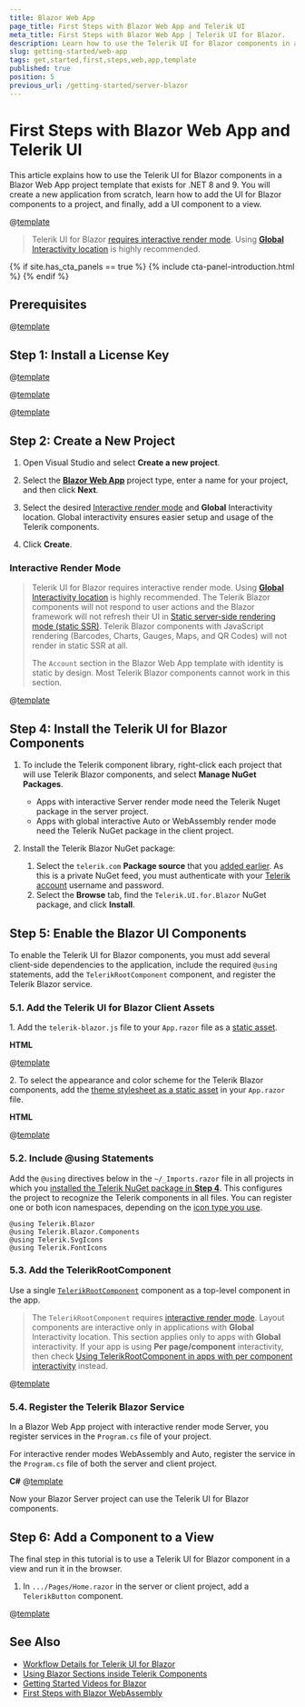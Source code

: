 ```yaml
---
title: Blazor Web App
page_title: First Steps with Blazor Web App and Telerik UI
meta_title: First Steps with Blazor Web App | Telerik UI for Blazor.
description: Learn how to use the Telerik UI for Blazor components in a Blazor Web App project template for .NET 8 and .NET 9.
slug: getting-started/web-app
tags: get,started,first,steps,web,app,template
published: true
position: 5
previous_url: /getting-started/server-blazor
---
```


# First Steps with Blazor Web App and Telerik UI

This article explains how to use the Telerik UI for Blazor components in a Blazor Web App project template that exists for .NET 8 and 9. You will create a new application from scratch, learn how to add the UI for Blazor components to a project, and finally, add a UI component to a view.

@[template](/_contentTemplates/common/get-started.md#prerequisites-tip)

> Telerik UI for Blazor [requires interactive render mode](#interactive-render-mode). Using [**Global** Interactivity location](https://learn.microsoft.com/en-us/aspnet/core/blazor/components/render-modes?view=aspnetcore-9.0#apply-a-render-mode-to-the-entire-app) is highly recommended.

{% if site.has_cta_panels == true %}
{% include cta-panel-introduction.html %}
{% endif %}

## Prerequisites

@[template](/_contentTemplates/common/get-started.md#prerequisites-download)

## Step 1: Install a License Key

@[template](/_contentTemplates/common/get-started.md#license-key-version)

@[template](/_contentTemplates/common/get-started.md#license-key-manual-steps)

@[template](/_contentTemplates/common/get-started.md#license-key-know-more-link)

## Step 2: Create a New Project

1. Open Visual Studio and select **Create a new project**.

1. Select the [**Blazor Web App**](https://learn.microsoft.com/en-us/aspnet/core/blazor/project-structure?view=aspnetcore-8.0#blazor-web-app) project type, enter a name for your project, and then click **Next**.

1. Select the desired [Interactive render mode](https://learn.microsoft.com/en-us/aspnet/core/blazor/components/render-modes?view=aspnetcore-8.0#render-modes) and **Global** Interactivity location. Global interactivity ensures easier setup and usage of the Telerik components.

1. Click **Create**.

### Interactive Render Mode

> Telerik UI for Blazor requires interactive render mode. Using [**Global** Interactivity location](https://learn.microsoft.com/en-us/aspnet/core/blazor/components/render-modes?view=aspnetcore-9.0#apply-a-render-mode-to-the-entire-app) is highly recommended.
> The Telerik Blazor components will not respond to user actions and the Blazor framework will not refresh their UI in [Static server-side rendering mode (static SSR)](https://learn.microsoft.com/en-us/aspnet/core/blazor/components/render-modes?view=aspnetcore-9.0#static-server-side-rendering-static-ssr). Telerik Blazor components with JavaScript rendering (Barcodes, Charts, Gauges, Maps, and QR Codes) will not render in static SSR at all.
>
> The `Account` section in the Blazor Web App template with identity is static by design. Most Telerik Blazor components cannot work in this section.

@[template](/_contentTemplates/common/get-started.md#add-nuget-feed)

## Step 4: Install the Telerik UI for Blazor Components

1. To include the Telerik component library, right-click each project that will use Telerik Blazor components, and select **Manage NuGet Packages**.

    * Apps with interactive Server render mode need the Telerik Nuget package in the server project.
    * Apps with global interactive Auto or WebAssembly render mode need the Telerik NuGet package in the client project.

1. Install the Telerik Blazor NuGet package:

   1. Select the `telerik.com` **Package source** that you [added earlier](#step-3-add-the-telerik-nuget-feed-to-visual-studio). As this is a private NuGet feed, you must authenticate with your [Telerik account](https://www.telerik.com/account/) username and password.
   1. Select the **Browse** tab, find the `Telerik.UI.for.Blazor` NuGet package, and click **Install**.

## Step 5: Enable the Blazor UI Components

To enable the Telerik UI for Blazor components, you must add several client-side dependencies to the application, include the required `@using` statements, add the `TelerikRootComponent` component, and register the Telerik Blazor service.

### 5.1. Add the Telerik UI for Blazor Client Assets

1\. Add the `telerik-blazor.js` file to your `App.razor` file as a [static asset](slug:getting-started/what-you-need#css-theme-and-javascript-files).

**HTML**

@[template](/_contentTemplates/common/js-interop-file.md#js-interop-file-snippet)

2\. To select the appearance and color scheme for the Telerik Blazor components, add the [theme stylesheet as a static asset](slug:themes-overview#using-a-theme) in your `App.razor` file.

**HTML**

@[template](/_contentTemplates/common/js-interop-file.md#theme-static-asset-snippet)

### 5.2. Include @using Statements

Add the `@using` directives below in the `~/_Imports.razor` file in all projects in which you [installed the Telerik NuGet package in **Step 4**](#step-4-install-the-telerik-ui-for-blazor-components). This configures the project to recognize the Telerik components in all files. You can register one or both icon namespaces, depending on the [icon type you use](slug:common-features-icons).

````RAZOR.skip-repl _Imports.razor
@using Telerik.Blazor
@using Telerik.Blazor.Components
@using Telerik.SvgIcons
@using Telerik.FontIcons
````

### 5.3. Add the TelerikRootComponent

Use a single [`TelerikRootComponent`](slug:rootcomponent-overview) component as a top-level component in the app.

> The `TelerikRootComponent` requires [interactive render mode](https://learn.microsoft.com/en-us/aspnet/core/blazor/components/render-modes). Layout components are interactive only in applications with **Global** Interactivity location. This section applies only to apps with **Global** interactivity. If your app is using **Per page/component** interactivity, then check [Using TelerikRootComponent in apps with per component interactivity](slug:rootcomponent-percomponent) instead.

@[template](/_contentTemplates/common/get-started.md#root-component-main-layout)

### 5.4. Register the Telerik Blazor Service

In a Blazor Web App project with interactive render mode Server, you register services in the `Program.cs` file of your project.

For interactive render modes WebAssembly and Auto, register the service in the `Program.cs` file of both the server and client project.

**C#**
@[template](/_contentTemplates/common/js-interop-file.md#register-telerik-service-server)

Now your Blazor Server project can use the Telerik UI for Blazor components.

## Step 6: Add a Component to a View

The final step in this tutorial is to use a Telerik UI for Blazor component in a view and run it in the browser.

1. In `.../Pages/Home.razor` in the server or client project, add a `TelerikButton` component.

@[template](/_contentTemplates/common/get-started.md#add-component-sample)

## See Also

* [Workflow Details for Telerik UI for Blazor](slug:getting-started/what-you-need)
* [Using Blazor Sections inside Telerik Components](slug:common-kb-net8-sections)
* [Getting Started Videos for Blazor](https://www.youtube.com/watch?v=aaRAZYaJ4xc&list=PLvmaC-XMqeBYPTwcm478vs8Rujq2tiVJo)
* [First Steps with Blazor WebAssembly](slug:getting-started/client-side)
